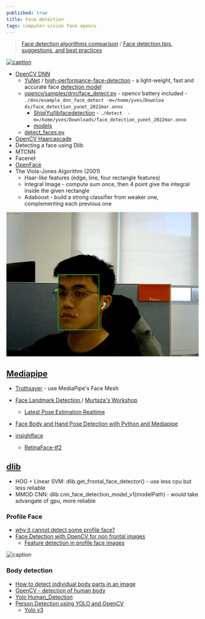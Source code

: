 ```yaml
---
published: true
title: Face detection
tags: computer-vision face opencv
---
```

> [Face detection algorithms comparison](http://datahacker.rs/017-face-detection-algorithms-comparison/) / [Face detection tips, suggestions, and best practices](https://pyimagesearch.com/2021/04/26/face-detection-tips-suggestions-and-best-practices/)

[![caption](https://learnopencv.com/wp-content/uploads/2017/02/real-time-face-tracking.gif)](https://learnopencv.com/object-tracking-using-opencv-cpp-python/)


- [OpenCV DNN](https://pyimagesearch.com/2018/02/26/face-detection-with-opencv-and-deep-learning/)
	- [YuNet](https://github.com/opencv/opencv_zoo/tree/master/models/face_detection_yunet)  / [high-performance-face-detection](https://medium.com/@silkworm/yunet-ultra-high-performance-face-detection-in-opencv-a-good-solution-for-real-time-poc-b01063e251d5) - a light-weight, fast and accurate face [detection model](https://github.com/opencv/opencv_zoo/tree/master/models/face_detection_yunet)
    - [opencv/samples/dnn/face_detect.py](https://github.com/opencv/opencv/blob/4.x/samples/dnn/face_detect.py) - opencv battery included - `./dnn/example_dnn_face_detect -m=/home/yves/Downloa
ds/face_detection_yunet_2022mar.onnx`
		- [ ShiqiYu/libfacedetection](https://github.com/ShiqiYu/libfacedetection) - `./detect  -m=/home/yves/Downloads/face_detection_yunet_2022mar.onnx`
		- [models](https://github.com/opencv/opencv/blob/4.x/samples/dnn/models.yml)
	- [detect_faces.py](https://github.com/sr6033/face-detection-with-OpenCV-and-DNN/blob/master/detect_faces.py)
- [OpenCV Haarcascade](https://www.superdatascience.com/blogs/opencv-face-detection)
- Detecting a face using Dlib
- MTCNN
- Facenet
- [OpenFace](https://cmusatyalab.github.io/openface/)
- The Viola-Jones Algorithm (2001)
	- Haar-like features (edge, line, four rectangle features)
	- Integral Image - compute sum once, then 4 point give the integral inside the given rectangle
	- Adaboost - build a strong classifier from weaker one, complementing each previous one
    
[![caption](https://github.com/opencv/opencv_zoo/raw/master/models/face_detection_yunet/examples/yunet_demo.gif)](https://github.com/opencv/opencv_zoo/tree/master/models/face_detection_yunet)


## [Mediapipe](https://google.github.io/mediapipe/)
- [Truthsayer](https://github.com/everythingishacked/Truthsayer) - use  MediaPipe's Face Mesh

- [Face Landmark Detection ](https://www.youtube.com/watch?v=V9bzew8A1tc) / [Murtaza's Workshop](https://www.youtube.com/c/MurtazasWorkshopRoboticsandAI/videos)
	- [Latest Pose Estimation Realtime ](https://www.youtube.com/watch?v=brwgBf6VB0I)

- [Face Body and Hand Pose Detection with Python and Mediapipe](https://www.youtube.com/watch?v=pG4sUNDOZFg)

- [insightface](https://github.com/deepinsight/insightface)
	- [RetinaFace-tf2](https://github.com/StanislasBertrand/RetinaFace-tf2)

## [dlib](https://www.pyimagesearch.com/2021/04/19/face-detection-with-dlib-hog-and-cnn/)
- HOG + Linear SVM: dlib.get_frontal_face_detector() - use less cpu but less reliable
- MMOD CNN: dlib.cnn_face_detection_model_v1(modelPath) - would take advangate of gpu, more reliable

### Profile Face

- [why it cannot detect some profile face?](https://answers.opencv.org/question/204685/why-it-cannot-detect-some-profile-face/)
- [Face Detection with OpenCV for non frontal images](https://stackoverflow.com/questions/8798670/face-detection-with-opencv-for-non-frontal-images)
	- [Feature detection in profile face images](https://stackoverflow.com/questions/22145565/feature-detection-in-profile-face-images)

![caption](https://raw.githubusercontent.com/deepinsight/insightface/master/resources/facerecognitionfromvideo.PNG) <!-- .element height="50%" width="50% ustify-content="left" -->


### Body detection
- [How to detect individual body parts in an image](https://answers.opencv.org/question/35912/how-to-detect-individual-body-parts-in-an-image/)
- [OpenCV - detection of human body](https://forum.allaboutcircuits.com/threads/opencv-detection-of-human-body.177529/#post-1615311)
- [Yolo  Human_Detection](https://github.com/mike98465/Human_Detection)
- [Person Detection using YOLO and OpenCV](https://www.data-stats.com/person-detection-using-yolo-and-opencv/)
	- [Yolo v3](https://www.youtube.com/watch?v=MPU2HistivI)
